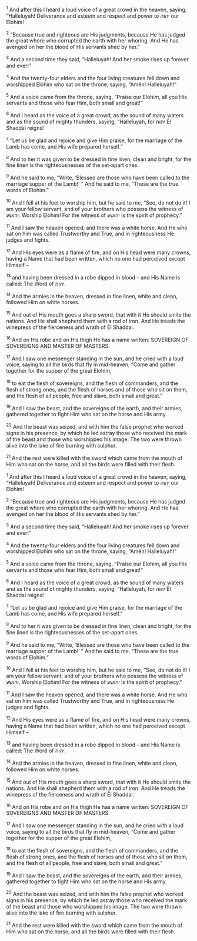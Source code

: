 <sup>1</sup> And after this I heard a loud voice of a great crowd in the heaven, saying, “Halleluyah! Deliverance and esteem and respect and power to יהוה our Elohim!

<sup>2</sup> “Because true and righteous are His judgments, because He has judged the great whore who corrupted the earth with her whoring. And He has avenged on her the blood of His servants shed by her.”

<sup>3</sup> And a second time they said, “Halleluyah! And her smoke rises up forever and ever!”

<sup>4</sup> And the twenty-four elders and the four living creatures fell down and worshipped Elohim who sat on the throne, saying, “Amĕn! Halleluyah!”

<sup>5</sup> And a voice came from the throne, saying, “Praise our Elohim, all you His servants and those who fear Him, both small and great!”

<sup>6</sup> And I heard as the voice of a great crowd, as the sound of many waters and as the sound of mighty thunders, saying, “Halleluyah, for יהוה Ĕl Shaddai reigns!

<sup>7</sup> “Let us be glad and rejoice and give Him praise, for the marriage of the Lamb has come, and His wife prepared herself.”

<sup>8</sup> And to her it was given to be dressed in fine linen, clean and bright, for the fine linen is the righteousnesses of the set-apart ones.

<sup>9</sup> And he said to me, “Write, ‘Blessed are those who have been called to the marriage supper of the Lamb!’ ” And he said to me, “These are the true words of Elohim.”

<sup>10</sup> And I fell at his feet to worship him, but he said to me, “See, do not do it! I am your fellow servant, and of your brothers who possess the witness of יהושע. Worship Elohim! For the witness of יהושע is the spirit of prophecy.”

<sup>11</sup> And I saw the heaven opened, and there was a white horse. And He who sat on him was called Trustworthy and True, and in righteousness He judges and fights.

<sup>12</sup> And His eyes were as a flame of fire, and on His head were many crowns, having a Name that had been written, which no one had perceived except Himself –

<sup>13</sup> and having been dressed in a robe dipped in blood – and His Name is called: The Word of יהוה.

<sup>14</sup> And the armies in the heaven, dressed in fine linen, white and clean, followed Him on white horses.

<sup>15</sup> And out of His mouth goes a sharp sword, that with it He should smite the nations. And He shall shepherd them with a rod of iron. And He treads the winepress of the fierceness and wrath of Ĕl Shaddai.

<sup>16</sup> And on His robe and on His thigh He has a name written: SOVEREIGN OF SOVEREIGNS AND MASTER OF MASTERS.

<sup>17</sup> And I saw one messenger standing in the sun, and he cried with a loud voice, saying to all the birds that fly in mid-heaven, “Come and gather together for the supper of the great Elohim,

<sup>18</sup> to eat the flesh of sovereigns, and the flesh of commanders, and the flesh of strong ones, and the flesh of horses and of those who sit on them, and the flesh of all people, free and slave, both small and great.”

<sup>19</sup> And I saw the beast, and the sovereigns of the earth, and their armies, gathered together to fight Him who sat on the horse and His army.

<sup>20</sup> And the beast was seized, and with him the false prophet who worked signs in his presence, by which he led astray those who received the mark of the beast and those who worshipped his image. The two were thrown alive into the lake of fire burning with sulphur.

<sup>21</sup> And the rest were killed with the sword which came from the mouth of Him who sat on the horse, and all the birds were filled with their flesh.

<sup>1</sup> And after this I heard a loud voice of a great crowd in the heaven, saying, “Halleluyah! Deliverance and esteem and respect and power to יהוה our Elohim!

<sup>2</sup> “Because true and righteous are His judgments, because He has judged the great whore who corrupted the earth with her whoring. And He has avenged on her the blood of His servants shed by her.”

<sup>3</sup> And a second time they said, “Halleluyah! And her smoke rises up forever and ever!”

<sup>4</sup> And the twenty-four elders and the four living creatures fell down and worshipped Elohim who sat on the throne, saying, “Amĕn! Halleluyah!”

<sup>5</sup> And a voice came from the throne, saying, “Praise our Elohim, all you His servants and those who fear Him, both small and great!”

<sup>6</sup> And I heard as the voice of a great crowd, as the sound of many waters and as the sound of mighty thunders, saying, “Halleluyah, for יהוה Ĕl Shaddai reigns!

<sup>7</sup> “Let us be glad and rejoice and give Him praise, for the marriage of the Lamb has come, and His wife prepared herself.”

<sup>8</sup> And to her it was given to be dressed in fine linen, clean and bright, for the fine linen is the righteousnesses of the set-apart ones.

<sup>9</sup> And he said to me, “Write, ‘Blessed are those who have been called to the marriage supper of the Lamb!’ ” And he said to me, “These are the true words of Elohim.”

<sup>10</sup> And I fell at his feet to worship him, but he said to me, “See, do not do it! I am your fellow servant, and of your brothers who possess the witness of יהושע. Worship Elohim! For the witness of יהושע is the spirit of prophecy.”

<sup>11</sup> And I saw the heaven opened, and there was a white horse. And He who sat on him was called Trustworthy and True, and in righteousness He judges and fights.

<sup>12</sup> And His eyes were as a flame of fire, and on His head were many crowns, having a Name that had been written, which no one had perceived except Himself –

<sup>13</sup> and having been dressed in a robe dipped in blood – and His Name is called: The Word of יהוה.

<sup>14</sup> And the armies in the heaven, dressed in fine linen, white and clean, followed Him on white horses.

<sup>15</sup> And out of His mouth goes a sharp sword, that with it He should smite the nations. And He shall shepherd them with a rod of iron. And He treads the winepress of the fierceness and wrath of Ĕl Shaddai.

<sup>16</sup> And on His robe and on His thigh He has a name written: SOVEREIGN OF SOVEREIGNS AND MASTER OF MASTERS.

<sup>17</sup> And I saw one messenger standing in the sun, and he cried with a loud voice, saying to all the birds that fly in mid-heaven, “Come and gather together for the supper of the great Elohim,

<sup>18</sup> to eat the flesh of sovereigns, and the flesh of commanders, and the flesh of strong ones, and the flesh of horses and of those who sit on them, and the flesh of all people, free and slave, both small and great.”

<sup>19</sup> And I saw the beast, and the sovereigns of the earth, and their armies, gathered together to fight Him who sat on the horse and His army.

<sup>20</sup> And the beast was seized, and with him the false prophet who worked signs in his presence, by which he led astray those who received the mark of the beast and those who worshipped his image. The two were thrown alive into the lake of fire burning with sulphur.

<sup>21</sup> And the rest were killed with the sword which came from the mouth of Him who sat on the horse, and all the birds were filled with their flesh.

